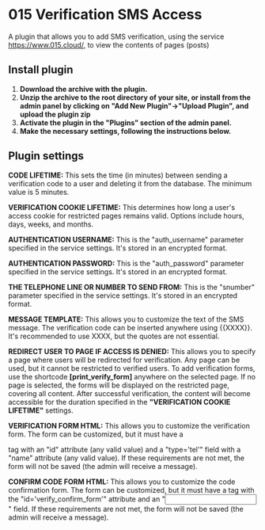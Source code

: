 # 015 Verification SMS Access
A plugin that allows you to add SMS verification, using the service https://www.015.cloud/, to view the contents of pages (posts)

## Install plugin
1. **Download the archive with the plugin.**
2. **Unzip the archive to the root directory of your site, or install from the admin panel by clicking on "Add New Plugin"->"Upload Plugin", and upload the plugin zip**
3. **Activate the plugin in the "Plugins" section of the admin panel.**
4. **Make the necessary settings, following the instructions below.**

## Plugin settings
**CODE LIFETIME:** This sets the time (in minutes) between sending a verification code to a user and deleting it from the database. The minimum value is 5 minutes.

**VERIFICATION COOKIE LIFETIME:** This determines how long a user's access cookie for restricted pages remains valid. Options include hours, days, weeks, and months.

**AUTHENTICATION USERNAME:** This is the "auth_username" parameter specified in the service settings. It's stored in an encrypted format.

**AUTHENTICATION PASSWORD:** This is the "auth_password" parameter specified in the service settings. It's stored in an encrypted format.

**THE TELEPHONE LINE OR NUMBER TO SEND FROM:** This is the "snumber" parameter specified in the service settings. It's stored in an encrypted format.

**MESSAGE TEMPLATE:** This allows you to customize the text of the SMS message. The verification code can be inserted anywhere using {{XXXX}}. It's recommended to use XXXX, but the quotes are not essential.

**REDIRECT USER TO PAGE IF ACCESS IS DENIED:** This allows you to specify a page where users will be redirected for verification. Any page can be used, but it cannot be restricted to verified users. To add verification forms, use the shortcode **[print_verify_form]** anywhere on the selected page. If no page is selected, the forms will be displayed on the restricted page, covering all content. After successful verification, the content will become accessible for the duration specified in the **"VERIFICATION COOKIE LIFETIME"** settings.

**VERIFICATION FORM HTML:** This allows you to customize the verification form. The form can be customized, but it must have a <form> tag with an "id" attribute (any valid value) and a "type='tel'" field with a "name" attribute (any valid value). If these requirements are not met, the form will not be saved (the admin will receive a message).

**CONFIRM CODE FORM HTML:** This allows you to customize the code confirmation form. The form can be customized, but it must have a <form> tag with the "id='verify_confirm_form'" attribute and an "<input type='text' name='confirm_code'>" field. If these requirements are not met, the form will not be saved (the admin will receive a message).